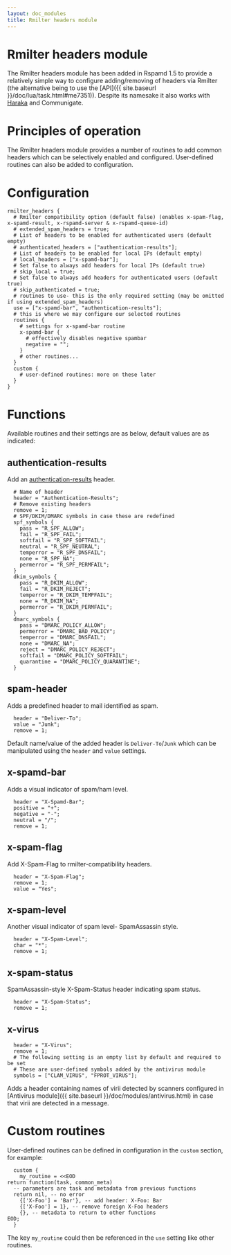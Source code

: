 ```yaml
---
layout: doc_modules
title: Rmilter headers module
---
```


# Rmilter headers module

The Rmilter headers module has been added in Rspamd 1.5 to provide a relatively simple way to configure adding/removing of headers via Rmilter (the alternative being to use the [API]({{ site.baseurl }}/doc/lua/task.html#me7351)). Despite its namesake it also works with [Haraka](https://haraka.github.io) and Communigate.

# Principles of operation

The Rmilter headers module provides a number of routines to add common headers which can be selectively enabled and configured. User-defined routines can also be added to configuration.

# Configuration

~~~ucl
rmilter_headers {
  # Rmilter compatibility option (default false) (enables x-spam-flag, x-spamd-result, x-rspamd-server & x-rspamd-queue-id)
  # extended_spam_headers = true;
  # List of headers to be enabled for authenticated users (default empty)
  # authenticated_headers = ["authentication-results"];
  # List of headers to be enabled for local IPs (default empty)
  # local_headers = ["x-spamd-bar"];
  # Set false to always add headers for local IPs (default true)
  # skip_local = true;
  # Set false to always add headers for authenticated users (default true)
  # skip_authenticated = true;
  # routines to use- this is the only required setting (may be omitted if using extended_spam_headers)
  use = ["x-spamd-bar", "authentication-results"];
  # this is where we may configure our selected routines
  routines {
    # settings for x-spamd-bar routine
    x-spamd-bar {
      # effectively disables negative spambar
      negative = "";
    }
    # other routines...
  }
  custom {
    # user-defined routines: more on these later
  }
}
~~~

# Functions

Available routines and their settings are as below, default values are as indicated:

## authentication-results

Add an [authentication-results](https://tools.ietf.org/html/rfc7001) header.

~~~ucl
  # Name of header
  header = "Authentication-Results";
  # Remove existing headers
  remove = 1;
  # SPF/DKIM/DMARC symbols in case these are redefined
  spf_symbols {
    pass = "R_SPF_ALLOW";
    fail = "R_SPF_FAIL";
    softfail = "R_SPF_SOFTFAIL";
    neutral = "R_SPF_NEUTRAL";
    temperror = "R_SPF_DNSFAIL";
    none = "R_SPF_NA";
    permerror = "R_SPF_PERMFAIL";
  }
  dkim_symbols {
    pass = "R_DKIM_ALLOW";
    fail = "R_DKIM_REJECT";
    temperror = "R_DKIM_TEMPFAIL";
    none = "R_DKIM_NA";
    permerror = "R_DKIM_PERMFAIL";
  }
  dmarc_symbols {
    pass = "DMARC_POLICY_ALLOW";
    permerror = "DMARC_BAD_POLICY";
    temperror = "DMARC_DNSFAIL";
    none = "DMARC_NA";
    reject = "DMARC_POLICY_REJECT";
    softfail = "DMARC_POLICY_SOFTFAIL";
    quarantine = "DMARC_POLICY_QUARANTINE";
  }
~~~

## spam-header

Adds a predefined header to mail identified as spam.

~~~ucl
  header = "Deliver-To";
  value = "Junk";
  remove = 1;
~~~

Default name/value of the added header is `Deliver-To`/`Junk` which can be manipulated using the `header` and `value` settings.

## x-spamd-bar

Adds a visual indicator of spam/ham level.

~~~ucl
  header = "X-Spamd-Bar";
  positive = "+";
  negative = "-";
  neutral = "/";
  remove = 1;
~~~

## x-spam-flag

Add X-Spam-Flag to rmilter-compatibility headers.

~~~ucl
  header = "X-Spam-Flag";
  remove = 1;
  value = "Yes";
~~~

## x-spam-level

Another visual indicator of spam level- SpamAssassin style.

~~~ucl
  header = "X-Spam-Level";
  char = "*";
  remove = 1;
~~~

## x-spam-status

SpamAssassin-style X-Spam-Status header indicating spam status.

~~~ucl
  header = "X-Spam-Status";
  remove = 1;
~~~

## x-virus

~~~ucl
  header = "X-Virus";
  remove = 1;
  # The following setting is an empty list by default and required to be set
  # These are user-defined symbols added by the antivirus module
  symbols = ["CLAM_VIRUS", "FPROT_VIRUS"];
~~~

Adds a header containing names of virii detected by scanners configured in [Antivirus module]({{ site.baseurl }}/doc/modules/antivirus.html) in case that virii are detected in a message.

# Custom routines

User-defined routines can be defined in configuration in the `custom` section, for example:

~~~ucl
  custom {
    my_routine = <<EOD
return function(task, common_meta)
  -- parameters are task and metadata from previous functions
  return nil, -- no error
    {['X-Foo'] = 'Bar'}, -- add header: X-Foo: Bar
    {['X-Foo'] = 1}, -- remove foreign X-Foo headers
    {}, -- metadata to return to other functions
EOD;
  }
~~~

The key `my_routine` could then be referenced in the `use` setting like other routines.
